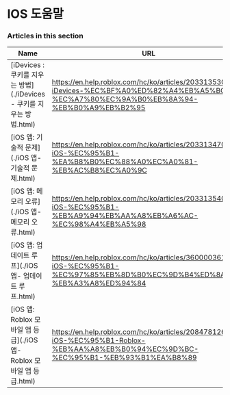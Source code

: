 # IOS 도움말  
### Articles in this section
Name|URL
-|-
[iDevices : 쿠키를 지우는 방법](./iDevices - 쿠키를 지우는 방법.html) |https://en.help.roblox.com/hc/ko/articles/203313530-iDevices-%EC%BF%A0%ED%82%A4%EB%A5%BC-%EC%A7%80%EC%9A%B0%EB%8A%94-%EB%B0%A9%EB%B2%95
[iOS 앱: 기술적 문제](./iOS 앱- 기술적 문제.html) |https://en.help.roblox.com/hc/ko/articles/203313470-iOS-%EC%95%B1-%EA%B8%B0%EC%88%A0%EC%A0%81-%EB%AC%B8%EC%A0%9C
[iOS 앱: 메모리 오류](./iOS 앱- 메모리 오류.html) |https://en.help.roblox.com/hc/ko/articles/203313540-iOS-%EC%95%B1-%EB%A9%94%EB%AA%A8%EB%A6%AC-%EC%98%A4%EB%A5%98
[iOS 앱: 업데이트 루프](./iOS 앱- 업데이트 루프.html) |https://en.help.roblox.com/hc/ko/articles/360000361586-iOS-%EC%95%B1-%EC%97%85%EB%8D%B0%EC%9D%B4%ED%8A%B8-%EB%A3%A8%ED%94%84
[iOS 앱: Roblox 모바일 앱 등급](./iOS 앱- Roblox 모바일 앱 등급.html) |https://en.help.roblox.com/hc/ko/articles/208478126-iOS-%EC%95%B1-Roblox-%EB%AA%A8%EB%B0%94%EC%9D%BC-%EC%95%B1-%EB%93%B1%EA%B8%89